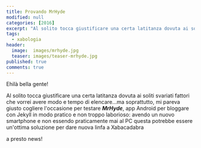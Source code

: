 ```yaml
---
title: Provando MrHyde
modified: null
categories: [2016]
excerpt: "Al solito tocca giustificare una certa latitanza dovuta ai soliti svariati fattori"
tags:
  - xabologia
header:  
  image:  images/mrhyde.jpg
  teaser: images/teaser-mrhyde.jpg
published: true
comments: true
---
```


Ehilà bella gente! 

Al solito tocca giustificare una certa latitanza dovuta ai soliti svariati fattori che vorrei avere modo e tempo di elencare...ma soprattutto, mi pareva giusto cogliere l'occasione per testare ***MrHyde***, app Android per bloggare con Jekyll in modo pratico e non troppo laborioso: avendo un nuovo smartphone e non essendo praticamente mai al PC questa potrebbe essere un'ottima soluzione per dare nuova linfa a Xabacadabra

a presto news!